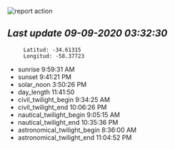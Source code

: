 ![report action](https://github.com/matiasz8/actions-for-reports/workflows/report%20action/badge.svg?branch=develop) 


## *****Last update 09-09-2020 03:32:30*****



		 Latitud: -34.61315
		 Longitud: -58.37723

 - sunrise 	 9:59:31 AM
 - sunset 	 9:41:21 PM
 - solar_noon 	 3:50:26 PM
 - day_length 	 11:41:50
 - civil_twilight_begin 	 9:34:25 AM
 - civil_twilight_end 	 10:06:26 PM
 - nautical_twilight_begin 	 9:05:15 AM
 - nautical_twilight_end 	 10:35:36 PM
 - astronomical_twilight_begin 	 8:36:00 AM
 - astronomical_twilight_end 	 11:04:52 PM
